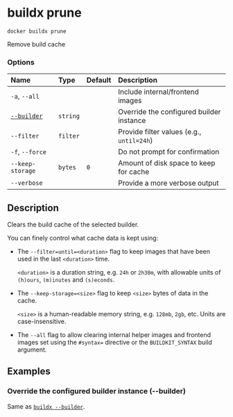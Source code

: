 # buildx prune

```text
docker buildx prune
```

<!---MARKER_GEN_START-->
Remove build cache

### Options

| Name                    | Type     | Default | Description                               |
|:------------------------|:---------|:--------|:------------------------------------------|
| `-a`, `--all`           |          |         | Include internal/frontend images          |
| [`--builder`](#builder) | `string` |         | Override the configured builder instance  |
| `--filter`              | `filter` |         | Provide filter values (e.g., `until=24h`) |
| `-f`, `--force`         |          |         | Do not prompt for confirmation            |
| `--keep-storage`        | `bytes`  | `0`     | Amount of disk space to keep for cache    |
| `--verbose`             |          |         | Provide a more verbose output             |


<!---MARKER_GEN_END-->

## Description

Clears the build cache of the selected builder.

You can finely control what cache data is kept using:

- The `--filter=until=<duration>` flag to keep images that have been used in
  the last `<duration>` time.

  `<duration>` is a duration string, e.g. `24h` or `2h30m`, with allowable
  units of `(h)ours`, `(m)inutes` and `(s)econds`.

- The `--keep-storage=<size>` flag to keep `<size>` bytes of data in the cache.

  `<size>` is a human-readable memory string, e.g. `128mb`, `2gb`, etc. Units
  are case-insensitive.

- The `--all` flag to allow clearing internal helper images and frontend images
  set using the `#syntax=` directive or the `BUILDKIT_SYNTAX` build argument.

## Examples

### <a name="builder"></a> Override the configured builder instance (--builder)

Same as [`buildx --builder`](buildx.md#builder).
